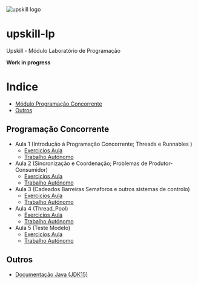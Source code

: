 

  
![upskill logo](https://i.postimg.cc/C5JvGDsX/cropped-APDC-UPSKILLS-Logo-300x83.png)   
# upskill-lp
Upskill - Módulo Laboratório de Programação  
  
**Work in progress**  
  
# Indice  
  - [Módulo Programação Concorrente](#Programação-Concorrente)
  - [Outros](#outros)
  
  
<!-- toc -->  
  
## Programação Concorrente 
 - Aula 1 (Introdução á Programação Concorrente; Threads e Runnables )  
   - [Exercicios Aula](/programacao-concorrente/src/aula01/aula)   
   - [Trabalho Autónomo](/programacao-concorrente/src/aula01/trabalho)  
 - Aula 2 (Sincronização e Coordenação; Problemas de Produtor-Consumidor)  
   - [Exercicios Aula](/programacao-concorrente/src/aula02/aula)   
   - [Trabalho Autónomo](/programacao-concorrente/src/aula02/trabalho)  
 - Aula 3 (Cadeados Barreiras Semaforos e outros sistemas de controlo)  
   - [Exercicios Aula](/programacao-concorrente/src/aula03/aula)   
   - [Trabalho Autónomo](/programacao-concorrente/src/aula03/trabalho)  
 - Aula 4 (Thread_Pool)  
   - [Exercicios Aula](/programacao-concorrente/src/aula04/aula)   
   - [Trabalho Autónomo](/programacao-concorrente/src/aula04/trabalho)  
 - Aula 5 (Teste Modelo)  
   - [Exercicios Aula](/programacao-concorrente/src/aula05/aula)   
   - [Trabalho Autónomo](/programacao-concorrente/src/aula05/trabalho)     

## Outros  
- [Documentação Java (JDK15)](https://docs.oracle.com/en/java/javase/15/)
